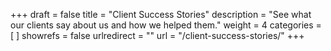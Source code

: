 +++
draft 			= false
title 			= "Client Success Stories"
description		= "See what our clients say about us and how we helped them."
weight			= 4
categories		= [ ]
showrefs		= false
urlredirect		= ""
url 				= "/client-success-stories/"
+++


